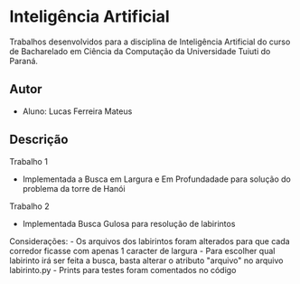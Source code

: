 # Inteligência Artificial

Trabalhos desenvolvidos para a disciplina de Inteligência Artificial do curso
de Bacharelado em Ciência da Computação da Universidade Tuiuti do Paraná.

## Autor

- Aluno: Lucas Ferreira Mateus

## Descrição

Trabalho 1
  - Implementada a Busca em Largura e Em Profundadade para solução do problema da torre de Hanói
  
Trabalho 2 
  - Implementada Busca Gulosa para resolução de labirintos
    
Considerações:
    - Os arquivos dos labirintos foram alterados para que cada corredor ficasse com apenas 1 caracter de largura
    - Para escolher qual labirinto irá ser feita a busca, basta alterar o atributo "arquivo" no arquivo labirinto.py
    - Prints para testes foram comentados no código
